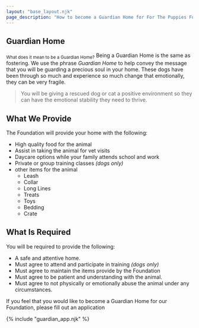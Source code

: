 ```yaml
---
layout: "base_layout.njk"
page_description: "How to become a Guardian Home for For The Puppies Foundation"
---
```


## Guardian Home

<sub>What does it mean to be a Guardian Home?</sub>
Being a Guardian Home is the same as fostering. We use the phrase <i>Guardian Home</i> to help convey the
message that you will be guarding a precious soul in your home. These dogs have been through so much and
experience so much change that emotionally, they can be very fragile.

<blockquote>
    You will be giving a rescued dog or cat a positive environment so they can have the emotional stability
    they need to thrive.
</blockquote>

## What We Provide

The Foundation will provide your home with the following:

- High quality food for the animal
- Assist in taking the animal for vet visits
- Daycare options while your family attends school and work
- Private or group training classes <i>(dogs only)</i>
- other items for the animal
  - Leash
  - Collar
  - Long Lines
  - Treats
  - Toys
  - Bedding
  - Crate

## What Is Required

You will be required to provide the following:

- A safe and attentive home.
- Must agree to attend and participate in training <i>(dogs only)</i>
- Must agree to maintain the items provide by the Foundation
- Must agree to be patient and understanding with the animal.
- Must agree to not physically or emotionally abuse the animal under any circumstances.

If you feel that you would like to become a Guardian Home for our Foundation, please fill out an application

{% include "guardian_app.njk" %}
